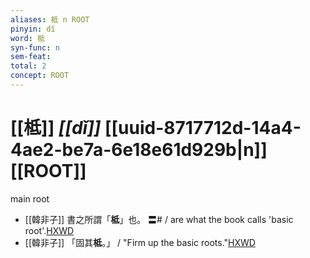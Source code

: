 ```yaml
---
aliases: 柢 n ROOT
pinyin: dǐ
word: 柢
syn-func: n
sem-feat: 
total: 2
concept: ROOT 
---
```

# [[柢]] *[[dǐ]]*  [[uuid-8717712d-14a4-4ae2-be7a-6e18e61d929b|n]] [[ROOT]]
main root
 - [[韓非子]] 書之所謂「**柢**」也。 〓# / are what the book calls 'basic root'.[HXWD](https://hxwd.org/textview.html?location=KR3c0005_tls_020-64a.5)
 - [[韓非子]] 「固其**柢**。」 / "Firm up the basic roots."[HXWD](https://hxwd.org/textview.html?location=KR3c0005_tls_020-66a.5)
